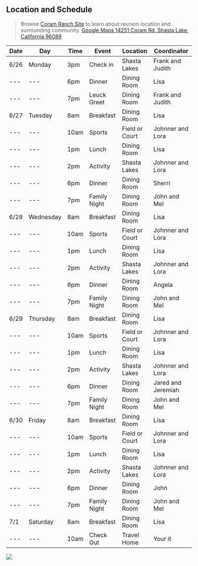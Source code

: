 ## Location and Schedule
> Browse [Coram Ranch Site](https://www.coramranch.com/) to learn about reunion location and surrounding community. [Google Maps 14251 Coram Rd, Shasta Lake, California 96089](https://www.google.com/maps/place/14251+Coram+Rd,+Shasta+Lake,+CA+96019/@40.707988,-122.44701,16z/data=!4m5!3m4!1s0x54d28be161c895ef:0xca3b8805b9b6a5ec!8m2!3d40.7079882!4d-122.4470104?hl=en)


| Date | Day | Time | Event | Location | Coordinator |
| --- | --- | --- | --- | --- | --- |
| 6/26 | Monday | 3pm | Check in | Shasta Lakes | Frank and Judith |
| --- | --- | 6pm | Dinner | Dining Room | Lisa |
| --- | --- | 7pm | Leuck Greet | Dining Room | Frank and Judith |
| 6/27 | Tuesday | 8am | Breakfast | Dining Room | Lisa |
| --- | --- | 10am | Sports | Field or Court | Johnner and Lora |
| --- | --- | 1pm | Lunch | Dining Room | Lisa |
| --- | --- | 2pm | Activity | Shasta Lakes | Johnner and Lora |
| --- | --- | 6pm | Dinner | Dining Room | Sherri |
| --- | --- | 7pm | Family Night | Dining Room | John and Mel |
| 6/28 | Wednesday | 8am | Breakfast | Dining Room | Lisa |
| --- | --- | 10am | Sports | Field or Court | Johnner and Lora |
| --- | --- | 1pm | Lunch | Dining Room | Lisa |
| --- | --- | 2pm | Activity | Shasta Lakes | Johnner and Lora |
| --- | --- | 6pm | Dinner | Dining Room | Angela |
| --- | --- | 7pm | Family Night | Dining Room | John and Mel |
| 6/29 | Thursday | 8am | Breakfast | Dining Room | Lisa |
| --- | --- | 10am | Sports | Field or Court | Johnner and Lora |
| --- | --- | 1pm | Lunch | Dining Room | Lisa |
| --- | --- | 2pm | Activity | Shasta Lakes | Johnner and Lora |
| --- | --- | 6pm | Dinner | Dining Room | Jared and Jeremiah |
| --- | --- | 7pm | Family Night | Dining Room | John and Mel |
| 6/30 | Friday | 8am | Breakfast | Dining Room | Lisa |
| --- | --- | 10am | Sports | Field or Court | Johnner and Lora |
| --- | --- | 1pm | Lunch | Dining Room | Lisa |
| --- | --- | 2pm | Activity | Shasta Lakes | Johnner and Lora |
| --- | --- | 6pm | Dinner | Dining Room | John |
| --- | --- | 7pm | Family Night | Dining Room |John and Mel |
| 7/1 | Saturday | 8am | Breakfast | Dining Room | Lisa |
| --- | --- | 10am | Check Out | Travel Home | Your it |


![](/leuck_reunion/images/leuck_clan.jpg)
